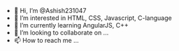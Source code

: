 - 👋 Hi, I’m @Ashish231047
- 👀 I’m interested in HTML, CSS, Javascript, C-language
- 🌱 I’m currently learning AngularJS, C++
- 💞️ I’m looking to collaborate on ...
- 📫 How to reach me ...

<!---
Ashish231047/Ashish231047 is a ✨ special ✨ repository because its `README.md` (this file) appears on your GitHub profile.
You can click the Preview link to take a look at your changes.
--->
